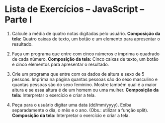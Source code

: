 # Lista de Exercícios – JavaScript – Parte I

1. Calcule a média de quatro notas digitadas pelo usuário. **Composição da tela:**  Quatro caixas de texto, um botão e um elemento para
apresentar o resultado.

2. Faça um programa que entre com cinco números e imprima o quadrado de
cada número. **Composição da tela:** Cinco caixas de texto, um botão e cinco elementos para apresentar o resultado.

3. Crie um programa que entre com os dados de altura e sexo de 5 pessoas.
Imprima na página quantas pessoas são do sexo masculino e quantas
pessoas são do sexo feminino. Mostre também qual é a maior altura e se
essa altura é de um homem ou uma mulher. **Composição da tela:** Interpretar o exercício e criar a tela.

4. Peça para o usuário digitar uma data (dd/mm/yyyy). Exiba separadamente o
dia, o mês e o ano. (Obs.: utilizar a função split). **Composição da tela:** Interpretar o exercício e criar a tela.
